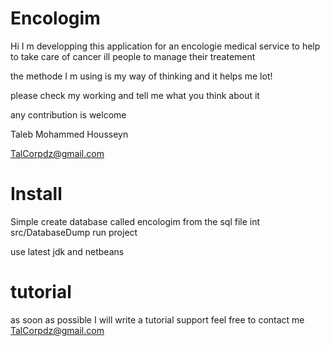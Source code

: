 # Encologim

Hi I m developping this application for an encologie medical service to help to take care of cancer ill people to manage their treatement

the methode I m using is my way of thinking and it helps me lot!

please check my working and tell me what you think about it 

any contribution is welcome

Taleb Mohammed Housseyn

TalCorpdz@gmail.com

# Install

Simple create database called encologim from the sql file int src/DatabaseDump
run project

use latest jdk and netbeans 

# tutorial

as soon as possible I will write a tutorial support
feel free to contact me TalCorpdz@gmail.com

